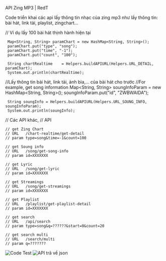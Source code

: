 

API Zing MP3 | RedT


Code triển khai các api lấy thông tin nhạc của zing mp3 như lấy thông tin: bài hát, link tải, playlist, zingchart...

// Ví dụ lấy 100 bài hát thịnh hành hiện tại

	 Map<String, String> paramChart = new HashMap<String, String>();
	 paramChart.put("type", "song");
	 paramChart.put("time", "-1");
	 paramChart.put("count", "100");

	 String chartRealtime    = Helpers.buildAPIURL(Helpers.URL_DETAIL, paramChart);
	 System.out.println(chartRealtime);


 //Lấy thông tin bài hát, link tải, ảnh bìa,... của bài hát cho trước
 //For example, get song information
	 Map<String, String> soungInfoParam = new HashMap<String, String>();
	 soungInfoParam.put("id", "ZWBWAIDA");

	 String soungInfo = Helpers.buildAPIURL(Helpers.URL_SOUNG_INFO, soungInfoParam);
	 System.out.println(soungInfo);



// Các API khác, 
    // API

	// get Zing Chart
    // URL   /chart-realtime/get-detail
    // param type=song&time=-1&count=100

	// get Soung info
    // URL   /song/get-song-info
    // param id=XXXXXXX

	// get Lyric
    // URL   /song/get-lyric
    // param id=XXXXXXX

	// get Streamings
	// URL   /song/get-streamings
    // param id=XXXXXXX

	// get Playlist
    // URL   /playlist/get-playlist-detail
    // param id=XXXXXXX

	// get search
    // URL   /api/search
    // param type=song&q=??????&start=0&count=20

	// get search multi
    // URL   /search/multi
    // param q=???????


![Code Test](https://raw.githubusercontent.com/toannguyen2/zingmp3_api/master/demo.png)
![API trả về json](https://raw.githubusercontent.com/toannguyen2/zingmp3_api/master/json.png)

